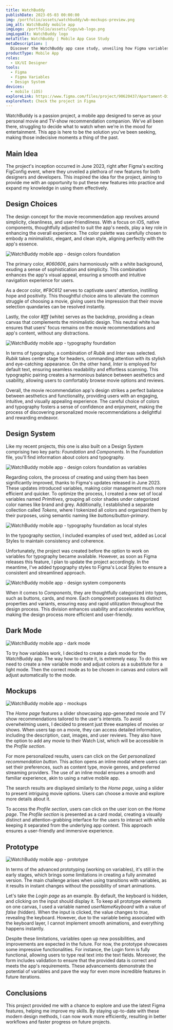```yaml
---
title: WatchBuddy
publishDate: 2023-05-03 00:00:00
img: /portfolio/assets/watchbuddy/wb-mockups-preview.png
img_alt: WatchBuddy mobile app
imgLogo: /portfolio/assets/logo/wb-logo.png
imgLogoAlt: WatchBuddy logo
metaTitle: WatchBuddy | Mobile App Case Study
metaDescription: |
  Discover the WatchBuddy app case study, unveiling how Figma variables transformed Design System management. Explore the user-friendly design, personalized movie recommendations, and streamlined navigation. Dive into the development process and design choices for a seamless and enjoyable movie discovery experience.
productType: Mobile App
roles:
  - UX/UI Designer
tools:
  - Figma
  - Figma Variables
  - Design System
devices:
  - mobile (iOS)
exploreLink: https://www.figma.com/files/project/90620437/Apartament-Diamond?fuid=905089920007374278
exploreText: Check the project in Figma
---
```


WatchBuddy is a passion project, a mobile app designed to serve as your personal movie and TV-show recommendation companion. We've all been there, struggling to decide what to watch when we're in the mood for entertainment. This app is here to be the solution you've been seeking, making those indecisive moments a thing of the past.

## Main Idea

The project's inception occurred in June 2023, right after Figma's exciting FigConfig event, where they unveiled a plethora of new features for both designers and developers. This inspired the idea for the project, aiming to provide me with an opportunity to put these new features into practice and expand my knowledge in using them effectively.

## Design Choices

The design concept for the movie recommendation app revolves around simplicity, cleanliness, and user-friendliness. With a focus on iOS, native components, thoughtfully adjusted to suit the app's needs, play a key role in enhancing the overall experience. The color palette was carefully chosen to embody a minimalistic, elegant, and clean style, aligning perfectly with the app's essence.

![WatchBuddy mobile app - design colors foundation](/portfolio/assets/watchbuddy/wb-foundation-colors.jpg)

The primary color, *#060606*, pairs harmoniously with a white background, exuding a sense of sophistication and simplicity. This combination enhances the app's visual appeal, ensuring a smooth and intuitive navigation experience for users.

As a decor color, *#F9C612* serves to captivate users' attention, instilling hope and positivity. This thoughtful choice aims to alleviate the common struggle of choosing a movie, giving users the impression that their movie selection quandaries can be resolved instantly.

Lastly, the color *#fff* (white) serves as the backdrop, providing a clean canvas that complements the minimalistic design. This neutral white hue ensures that users' focus remains on the movie recommendations and app's content, without any distractions.

![WatchBuddy mobile app - typography foundation](/portfolio/assets/watchbuddy/wb-foundation-typography.jpg)

In terms of typography, a combination of *Rubik* and *Inter* was selected. *Rubik* takes center stage for headers, commanding attention with its stylish and eye-catching appearance. On the other hand, *Inter* is employed for default text, ensuring seamless readability and effortless scanning. This typographic pairing creates a harmonious balance between aesthetics and usability, allowing users to comfortably browse movie options and reviews.

Overall, the movie recommendation app's design strikes a perfect balance between aesthetics and functionality, providing users with an engaging, intuitive, and visually appealing experience. The careful choice of colors and typography fosters a sense of confidence and enjoyment, making the process of discovering personalized movie recommendations a delightful and rewarding endeavor.

## Design System

Like my recent projects, this one is also built on a Design System comprising two key parts: *Foundation* and *Components*. In the *Foundation* file, you'll find information about colors and typography.

![WatchBuddy mobile app - design colors foundation as variables](/portfolio/assets/watchbuddy/wb-foundation-colors-variables.jpg)

Regarding colors, the process of creating and using them has been significantly improved, thanks to Figma's updates released in June 2023. These updates introduced variables, making color management much more efficient and quicker. To optimize the process, I created a new set of local variables named *Primitives*, grouping all color shades under categorized color names like brand and grey. Additionally, I established a separate collection called *Tokens*, where I tokenized all colors and organized them by their purposes, using semantic naming like *buttons/button-primary*.

![WatchBuddy mobile app - typography foundation as local styles](/portfolio/assets/watchbuddy/wb-foundation-typography-local-styles.jpg)

In the typography section, I included examples of used text, added as Local Styles to maintain consistency and coherence.

Unfortunately, the project was created before the option to work on variables for typography became available. However, as soon as Figma releases this feature, I plan to update the project accordingly. In the meantime, I've added typography styles to Figma's Local Styles to ensure a consistent and streamlined approach.

![WatchBuddy mobile app - design system components](/portfolio/assets/watchbuddy/wb-design-system-components.jpg)

When it comes to *Components*, they are thoughtfully categorized into types, such as buttons, cards, and more. Each component possesses its distinct properties and variants, ensuring easy and rapid utilization throughout the design process. This division enhances usability and accelerates workflow, making the design process more efficient and user-friendly.

## Dark Mode

![WatchBuddy mobile app - dark mode](/portfolio/assets/watchbuddy/wb-dark-mode.jpg)

To try how variables work, I decided to create a dark mode for the WatchBuddy app. The way how to create it, is extremely easy. To do this we need to create a new variable mode and adjust colors as a substitute for a light mode. Then the correct mode as to be chosen in canvas and colors will adjust automatically to the mode. 

## Mockups

![WatchBuddy mobile app - mockups](/portfolio/assets/watchbuddy/wb-mockups.jpg)

The *Home page* features a slider showcasing app-generated movie and TV show recommendations tailored to the user's interests. To avoid overwhelming users, I decided to present just three examples of movies or shows. When users tap on a movie, they can access detailed information, including the description, cast, images, and user reviews. They also have the option to add any movie to their Watch List, which will be accessible in the *Profile section*.

For more personalized results, users can click on the *Get personalized recommendation button*. This action opens an inline modal where users can set their preferences, such as content type, movie genres, and preferred streaming providers. The use of an inline modal ensures a smooth and familiar experience, akin to using a native mobile app.

The search results are displayed similarly to the *Home page*, using a slider to present intriguing movie options. Users can choose a movie and explore more details about it.

To access the *Profile section*, users can click on the user icon on the *Home page*. The *Profile section* is presented as a card modal, creating a visually distinct and attention-grabbing interface for the users to interact with while keeping it separated from the underlying app context. This approach ensures a user-friendly and immersive experience.

## Prototype

![WatchBuddy mobile app - prototype](/portfolio/assets/watchbuddy/wb-prototype.jpg)

In terms of the advanced prototyping (working on variables), it's still in the early stages, which brings some limitations in creating a fully animated version. The main challenge arises when using transitions with variables, as it results in instant changes without the possibility of smart animations.

Let's take the *Login page* as an example. By default, the keyboard is hidden, and clicking on the input should display it. To keep all prototype elements on one canvas, I used a variable named *userNameKeyboard* with a value of *false* (hidden). When the input is clicked, the value changes to *true*, revealing the keyboard. However, due to the variable being associated with the keyboard layer, I cannot implement smooth animations, and everything happens instantly.

Despite these limitations, variables open up new possibilities, and improvements are expected in the future. For now, the prototype showcases some impressive functionalities. For instance, the Login form is fully functional, allowing users to type real text into the text fields. Moreover, the form includes validation to ensure that the provided data is correct and meets the app's requirements. These advancements demonstrate the potential of variables and pave the way for even more incredible features in future iterations.

## Conclusions

This project provided me with a chance to explore and use the latest Figma features, helping me improve my skills. By staying up-to-date with these modern design methods, I can now work more efficiently, resulting in better workflows and faster progress on future projects.